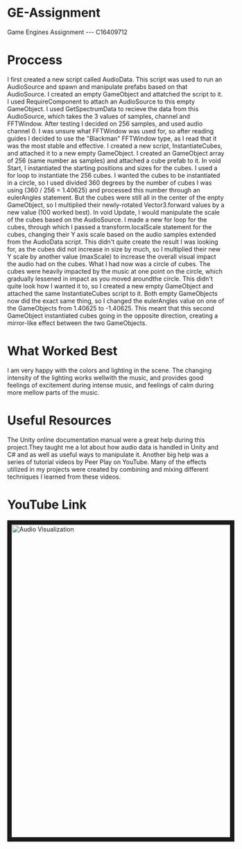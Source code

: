 # GE-Assignment
Game Engines Assignment --- C16409712


# Proccess

I first created a new script called AudioData. This script was used to run an AudioSource and spawn and manipulate prefabs based on that AudioSource. I created an empty GameObject and attatched the script to it. 
I used RequireComponent to attach an AudioSource to this empty GameObject. I used GetSpectrumData to recieve the data from this AudioSource, which takes the 3 values of samples, channel and FFTWindow. After testing I decided on 256 samples, and used audio channel 0. I was unsure what FFTWindow was used for, so after reading guides I decided to use the "Blackman" FFTWindow type, as I read that it was the most stable and effective.
I created a new script, InstantiateCubes, and attached it to a new empty GameObject. I created an GameObject array of 256 (same number as samples) and attached a cube prefab to it. In void Start, I instantiated the starting positions and sizes for the cubes. I used a for loop to instantiate the 256 cubes. I wanted the cubes to be instantiated in a circle, so I used divided 360 degrees by the number of cubes I was using (360 / 256 = 1.40625) and processed this number through an eulerAngles statement. But the cubes were still all in the center of the enpty GameObject, so I multiplied their newly-rotated Vector3.forward values by a new value (100 worked best). In void Update, I would manipulate the scale of the cubes based on the AudioSource. I made a new for loop for the cubes, through which I passed a transform.localScale statement for the cubes, changing their Y axis scale based on the audio samples extended from the AudioData script. This didn't quite create the result I was looking for, as the cubes did not increase in size by much, so I multiplied their new Y scale by another value (maxScale) to increase the overall visual impact the audio had on the cubes.
What I had now was a circle of cubes. The cubes were heavily impacted by the music at one point on the circle, which gradually lessened in impact as you moved aroundthe circle. This didn't quite look how I wanted it to, so I created a new empty GameObject and attached the same InstantiateCubes script to it. Both empty GameObjects now did the exact same thing, so I changed the eulerAngles value on one of the GameObjects from 1.40625 to -1.40625. This meant that this second GameObject instantiated cubes going in the opposite direction, creating a mirror-like effect between the two GameObjects.


# What Worked Best
I am very happy with the colors and lighting in the scene. The changing intensity of the lighting works wellwith the music, and provides good feelings of excitement during intense music, and feelings of calm during more mellow parts of the music.


# Useful Resources
The Unity online documentation manual were a great help during this project.They taught me a lot about how audio data is handled in Unity and C# and as well as useful ways to manipulate it.
Another big help was a series of tutorial videos by Peer Play on YouTube. Many of the effects utilized in my projects were created by combining and mixing different techniques I learned from these videos.


# YouTube Link
<a href="http://www.youtube.com/watch?feature=player_embedded&v=X8__wfXemKE
" target="_blank"><img src="http://img.youtube.com/vi/X8__wfXemKE/0.jpg" 
alt="Audio Visualization" width="1280" height="720" border="10" /></a>
